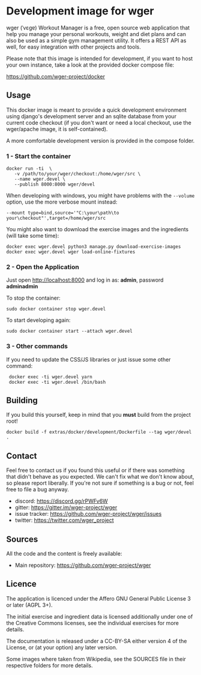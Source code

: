# Development image for wger
wger (ˈvɛɡɐ) Workout Manager is a free, open source web application that help
you manage your personal workouts, weight and diet plans and can also be used
as a simple gym management utility. It offers a REST API as well, for easy
integration with other projects and tools.

Please note that this image is intended for development, if you want to
host your own instance, take a look at the provided docker compose file:

<https://github.com/wger-project/docker>



## Usage

This docker image is meant to provide a quick development environment using
django's development server and an sqlite database from your current code
checkout (if you don't want or need a local checkout, use the wger/apache image,
it is self-contained).

A more comfortable development version is provided in the compose folder.

### 1 - Start the container


    docker run -ti  \
       -v /path/to/your/wger/checkout:/home/wger/src \
       --name wger.devel \
       --publish 8000:8000 wger/devel

When developing with windows, you might have problems with the `--volume` option,
use the more verbose mount instead:

    --mount type=bind,source='"C:\your\path\to your\checkout"',target=/home/wger/src

You might also want to download the exercise images and the ingredients
(will take some time):

    docker exec wger.devel python3 manage.py download-exercise-images
    docker exec wger.devel wger load-online-fixtures

### 2 - Open the Application

Just open <http://localhost:8000> and log in as: **admin**, password **adminadmin**

To stop the container:

```sudo docker container stop wger.devel```

To start developing again:

```sudo docker container start --attach wger.devel```

### 3 - Other commands

If you need to update the CSS/JS libraries or just issue some other command:

     docker exec -ti wger.devel yarn
     docker exec -ti wger.devel /bin/bash

## Building

If you build this yourself, keep in mind that you **must** build from the
project root!

```docker build -f extras/docker/development/Dockerfile --tag wger/devel .```


## Contact

Feel free to contact us if you found this useful or if there was something that
didn't behave as you expected. We can't fix what we don't know about, so please
report liberally. If you're not sure if something is a bug or not, feel free to
file a bug anyway.

* discord: <https://discord.gg/rPWFv6W>
* gitter: <https://gitter.im/wger-project/wger>
* issue tracker: <https://github.com/wger-project/wger/issues>
* twitter: <https://twitter.com/wger_project>

## Sources

All the code and the content is freely available:

* Main repository: <https://github.com/wger-project/wger>

## Licence

The application is licenced under the Affero GNU General Public License 3 or
later (AGPL 3+).

The initial exercise and ingredient data is licensed additionally under one of
the Creative Commons licenses, see the individual exercises for more details.

The documentation is released under a CC-BY-SA either version 4 of the License,
or (at your option) any later version.

Some images where taken from Wikipedia, see the SOURCES file in their respective
folders for more details.
